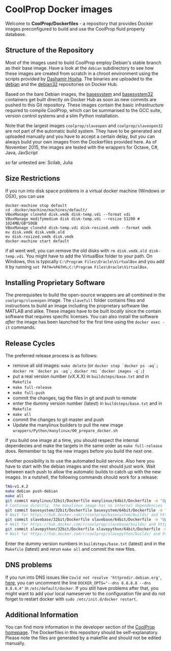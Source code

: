 
# CoolProp Docker images

Welcome to **CoolProp/Dockerfiles** - a repository that provides Docker images preconfigured to build and use the CoolProp fluid property database. 

## Structure of the Repository

Most of the images used to build CoolProp employ Debian's stable branch as their base image. Have a look at the `debian` subdirectory to see how these images are created from scratch in a chroot environment using the scripts provided by [Dashamir Hoxha](https://github.com/docker-32bit/debian). The binaries are uploaded to the [debian](https://hub.docker.com/r/coolprop/debian/) and the [debian32](https://hub.docker.com/r/coolprop/debian32/) repositories on Docker Hub.

Based on the bare Debian images, the [basesystem](https://hub.docker.com/r/coolprop/basesystem/) and [basesystem32](https://hub.docker.com/r/coolprop/basesystem32/) containers get built directly on Docker Hub as soon as new commits are pushed to this Git repository. These images contain the basic infrastructure required to compile CoolProp, which can be summarised to the GCC suite, version control systems and a slim Python installation. 

Note that the largest images `coolprop/slaveopen` and `coolprop/slaveopen32` are not part of the automatic build system. They have to be generated and uploaded manually and you have to accept a certain delay, but you can always build your own images from the Dockerfiles provided here. As of November 2015, the images are tested with the wrappers for Octave, C#, Java, JavScript

so far untested are: Scilab, Julia

## Size Restrictions

If you run into disk space problems in a virtual docker machine (Windows or OSX), you can use

```
docker-machine stop default
cd .docker/machine/machines/default/
VBoxManage clonehd disk.vmdk disk-temp.vdi --format vdi
VBoxManage modifymedium disk disk-temp.vdi --resize 51200 # 1024MB/GB*50GB
VBoxManage clonehd disk-temp.vdi disk-resized.vmdk --format vmdk
mv disk.vmdk disk.vmdk.old
mv disk-resized.vmdk disk.vmdk
docker-machine start default
```

if all went well, you can remove the old disks with `rm disk.vmdk.old disk-temp.vdi`. You might have 
to add the VirtualBox folder to your path. On Windows, this is typically `C:\Program Files\Oracle\VirtualBox` 
and you add it by running `set PATH=%PATH%;C:\Program Files\Oracle\VirtualBox`.

## Installing Proprietary Software

The prerequisites to build the open-source wrappers are all combined in the `coolprop/slaveopen` image. The `slavefull` 
folder contains files and instructions to build an image including the proprietary software like MATLAB and alike. These images have 
to be built *locally* since the contain software that requires specific licenses. You can also install the software *after* the image 
has been launched for the first time using the `docker exec -it` commands.

## Release Cycles

The preferred release process is as follows:

 - remove all old images: `make delete` (or ``docker stop `docker ps -aq`; docker rm `docker ps -aq`; docker rmi `docker images -q`;``)
 - put a real version number (vX.X.X) in `buildsteps/base.txt` and in `Makefile`
 - `make full-release`
 - `make full-push`
 - commit the changes, tag the files in git and push to remote
 - enter the dummy version number (latest) in `buildsteps/base.txt` and in `Makefile`
 - `make all`
 - commit the changes to git master and push
 - Update the manylinux builders to pull the new image `wrappers/Python/manylinux/00_prepare_docker.sh`

If you build one image at a time, you should respect the internal dependecies and make the 
targets in the same order as  `make full-release` does. Remember to tag the new images 
before you build the next one. 

Another possibility is to use the automated build service. Also here you have to start with 
the debian images and the rest should just work. Wait between each push to allow 
the automatic builds to catch up with the new images. In a nutshell, the following commands 
should work for a release: 

```Bash
TAG=v1.4.2
make debian push-debian
make all
git commit manylinux/32bit/Dockerfile manylinux/64bit/Dockerfile -m "Updated manylinux for ${TAG}" 
# Continue directly, the manylinux image has no internal dependencies
git commit basesystem/32bit/Dockerfile basesystem/64bit/Dockerfile -m "Updated basesystem for ${TAG}" && git push
# Wait for https://hub.docker.com/r/coolprop/basesystem/builds/ and https://hub.docker.com/r/coolprop/basesystem32/builds/ 
git commit slavebase/32bit/Dockerfile slavebase/64bit/Dockerfile -m "Updated slavebase for ${TAG}" && git push
# Wait for https://hub.docker.com/r/coolprop/slavebase/builds/ and https://hub.docker.com/r/coolprop/slavebase32/builds/ 
git commit slavepython/32bit/Dockerfile slavepython/64bit/Dockerfile -m "Updated slavepython for ${TAG}" && git push
# Wait for https://hub.docker.com/r/coolprop/slavepython/builds/ and https://hub.docker.com/r/coolprop/slavepython32/builds/ 
```

Enter the dummy version numbers in `buildsteps/base.txt` (latest) and in the `Makefile` (latest) and rerun `make all` and commit 
the new files.



## DNS problems

If you run into DNS issues like `Could not resolve 'httpredir.debian.org'`, [here](https://norasky.wordpress.com/2015/06/09/docker-build-could-not-resolve/), 
you can uncomment the line `DOCKER_OPTS="--dns 8.8.8.8 --dns 8.8.4.4"` in `/etc/default/docker`. If you still have problems after that, you might want to 
add your local nameserver to the configuration file and do not forget to restart docker with `sudo /etc/init.d/docker restart`.

## Additional Information

You can find more information in the developer section of the [CoolProp homepage](http://coolprop.sourceforge.net/develop/index.html). The Dockerfiles in this repository should be self-explanatory. Please note the files are generated by a makefile and should not be edited manually.

